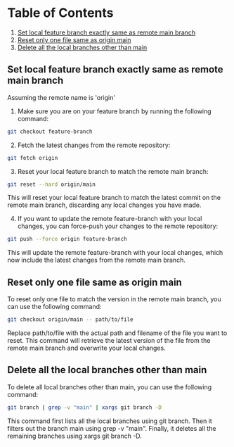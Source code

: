 # Table of Contents
1. [Set local feature branch exactly same as remote main branch](#set-local-feature-branch-exactly-same-as-remote-main-branch)
2. [Reset only one file same as origin main](#reset-only-one-file-same-as-origin-main)
3. [Delete all the local branches other than main](#delete-all-the-local-branches-other-than-main)

## Set local feature branch exactly same as remote main branch
Assuming the remote name is 'origin'
1. Make sure you are on your feature branch by running the following command:
```sh
git checkout feature-branch
```
2. Fetch the latest changes from the remote repository:
```sh
git fetch origin
```
3. Reset your local feature branch to match the remote main branch:
```sh
git reset --hard origin/main
```
This will reset your local feature branch to match the latest commit on the remote main branch, discarding any local changes you have made.

4. If you want to update the remote feature-branch with your local changes, you can force-push your changes to the remote repository:
```sh
git push --force origin feature-branch
```
This will update the remote feature-branch with your local changes, which now include the latest changes from the remote main branch.

## Reset only one file same as origin main
To reset only one file to match the version in the remote main branch, you can use the following command:
```sh
git checkout origin/main -- path/to/file
```
Replace path/to/file with the actual path and filename of the file you want to reset. This command will retrieve the latest version of the file from the remote main branch and overwrite your local changes.

## Delete all the local branches other than main
To delete all local branches other than main, you can use the following command:
```sh
git branch | grep -v "main" | xargs git branch -D
```
This command first lists all the local branches using git branch. Then it filters out the branch main using grep -v "main". Finally, it deletes all the remaining branches using xargs git branch -D.
